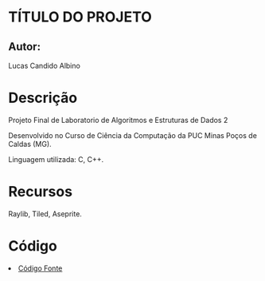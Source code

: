 # TÍTULO DO PROJETO

## Autor:

Lucas Candido Albino

# Descrição

Projeto Final de Laboratorio de Algoritmos e Estruturas de Dados 2 

Desenvolvido no Curso de Ciência da Computação da PUC Minas Poços de Caldas (MG).

Linguagem utilizada: C, C++.

# Recursos

Raylib, Tiled, Aseprite.

# Código

<li><a href="src/README.md"> Código Fonte</a></li>

